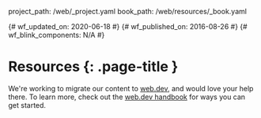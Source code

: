 project_path: /web/_project.yaml
book_path: /web/resources/_book.yaml

{# wf_updated_on: 2020-06-18 #}
{# wf_published_on: 2016-08-26 #}
{# wf_blink_components: N/A #}

# Resources {: .page-title }

We're working to migrate our content to [web.dev](https://web.dev), and would
love your help there. To learn more, check out the
[web.dev handbook](https://web.dev/handbook/) for ways you can get started.
